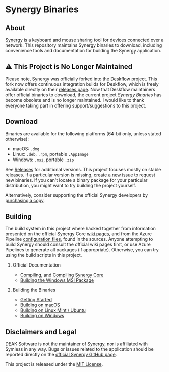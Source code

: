 # Synergy Binaries

## About

[Synergy](https://github.com/symless/synergy-core) is a keyboard and mouse sharing tool for devices connected over a network. This repository maintains Synergy binaries to download, including convenience tools and documentation for building the Synergy application.

## ⚠️ This Project is No Longer Maintained

Please note, Synergy was officially forked into the [Deskflow](https://github.com/deskflow/deskflow) project. This fork now offers continuous integration builds for Deskflow, which is freely available directly on their [releases page](https://github.com/deskflow/deskflow/releases). Now that Deskflow maintainers offer official binaries to download, the current project _Synergy Binaries_ has become obsolete and is no longer maintained. I would like to thank everyone taking part in offering support/suggestions to this project. 

## Download

Binaries are available for the following platforms (64-bit only, unless stated otherwise):

* macOS: `.dmg`
* Linux: `.deb`, `.rpm`, portable `.AppImage`
* Windows: `.msi`, portable `.zip`

See [Releases](https://github.com/DEAKSoftware/Synergy-Binaries/releases) for additional versions. This project focuses mostly on stable releases. If a particular version is missing, [create a new issue](https://github.com/DEAKSoftware/Synergy-Binaries/issues/new/choose) to request new binaries. If you can't locate a binary package for your particular distribution, you might want to try building the project yourself.

Alternatively, consider supporting the official Synergy developers by [purchasing a copy](https://symless.com/synergy/purchase). 

## Building

The build system in this project where hacked together from information presented on the official Synergy Core [wiki pages](https://github.com/symless/synergy-core/wiki/), and from the Azure Pipeline [configuration files](https://github.com/symless/synergy-core/tree/master/CI/), found in the sources. Anyone attempting to build Synergy should consult the official wiki pages first, or use Azure Pipelines to generate all packages (if appropriate). Otherwise, you can try using the build scripts in this project.

1. Official Documentation
	* [Compiling](https://github.com/symless/synergy-core/wiki/Compiling), and [Compiling Synergy Core](https://github.com/symless/synergy-core/wiki/Compiling-Synergy-Core)
	* [Building the Windows MSI Package](https://github.com/symless/synergy-core/wiki/Building-the-Windows-MSI-Package)

2. Building the Binaries
	* [Getting Started](./Documentation/GettingStarted.md)
	* [Building on macOS](./Documentation/BuildingOnDarwin.md)
	* [Building on Linux Mint / Ubuntu](./Documentation/BuildingOnLinux.md)
	* [Building on Windows](./Documentation/BuildingOnWindows.md)

## Disclaimers and Legal

DEAK Software is not the maintainer of Synergy, nor is affiliated with Symless in any way. Bugs or issues related to the application should be reported directly on the [official Synergy GitHub page](https://github.com/symless/synergy-core).

This project is released under the [MIT License](./license.md).

